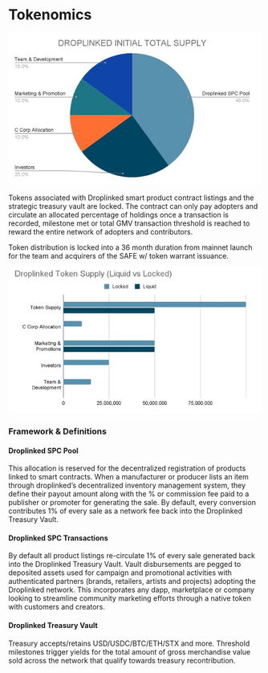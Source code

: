 # Tokenomics

![](<.gitbook/assets/Droplinked Tokenomics.jpg>)

Tokens associated with Droplinked smart product contract listings and the strategic treasury vault are locked. The contract can only pay adopters and circulate an allocated percentage of holdings once a transaction is recorded, milestone met or total GMV transaction threshold is reached to reward the entire network of adopters and contributors.

Token distribution is locked into a 36 month duration from mainnet launch for the team and acquirers of the SAFE w/ token warrant issuance.

![](<.gitbook/assets/Tokenomics 2.jpg>)

### Framework & Definitions

#### Droplinked SPC Pool

This allocation is reserved for the decentralized registration of products linked to smart contracts. When a manufacturer or producer lists an item through droplinked’s decentralized inventory management system, they define their payout amount along with the  % or commission fee paid to a publisher or promoter for generating the sale. By default, every conversion contributes 1% of every sale as a network fee back into the Droplinked Treasury Vault.

#### Droplinked SPC Transactions

By default all product listings re-circulate 1% of every sale generated back into the Droplinked Treasury Vault. Vault disbursements are pegged to deposited assets used for campaign and promotional activities with authenticated partners (brands, retailers, artists and projects) adopting the Droplinked network. This incorporates any dapp, marketplace or company looking to streamline community marketing efforts through a native token with customers and creators.

#### Droplinked Treasury Vault

Treasury accepts/retains USD/USDC/BTC/ETH/STX and more. Threshold milestones trigger yields for the total amount of gross merchandise value sold across the network that qualify towards treasury recontribution.





